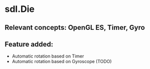 # sdl.Die

## Relevant concepts: OpenGL ES, Timer, Gyro 

## Feature added:
- Automatic rotation based on Timer
- Automatic rotation based on Gyroscope (TODO)
